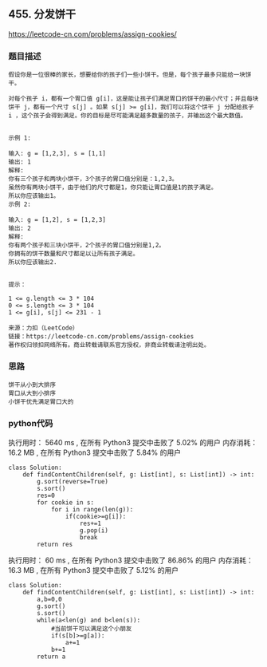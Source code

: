 ## 455. 分发饼干


https://leetcode-cn.com/problems/assign-cookies/


### 题目描述

```
假设你是一位很棒的家长，想要给你的孩子们一些小饼干。但是，每个孩子最多只能给一块饼干。

对每个孩子 i，都有一个胃口值 g[i]，这是能让孩子们满足胃口的饼干的最小尺寸；并且每块饼干 j，都有一个尺寸 s[j] 。如果 s[j] >= g[i]，我们可以将这个饼干 j 分配给孩子 i ，这个孩子会得到满足。你的目标是尽可能满足越多数量的孩子，并输出这个最大数值。

 
示例 1:

输入: g = [1,2,3], s = [1,1]
输出: 1
解释: 
你有三个孩子和两块小饼干，3个孩子的胃口值分别是：1,2,3。
虽然你有两块小饼干，由于他们的尺寸都是1，你只能让胃口值是1的孩子满足。
所以你应该输出1。
示例 2:

输入: g = [1,2], s = [1,2,3]
输出: 2
解释: 
你有两个孩子和三块小饼干，2个孩子的胃口值分别是1,2。
你拥有的饼干数量和尺寸都足以让所有孩子满足。
所以你应该输出2.
 

提示：

1 <= g.length <= 3 * 104
0 <= s.length <= 3 * 104
1 <= g[i], s[j] <= 231 - 1

来源：力扣（LeetCode）
链接：https://leetcode-cn.com/problems/assign-cookies
著作权归领扣网络所有。商业转载请联系官方授权，非商业转载请注明出处。

```



### 思路

```
饼干从小到大排序
胃口从大到小排序
小饼干优先满足胃口大的
```



### python代码
执行用时：
5640 ms
, 在所有 Python3 提交中击败了
5.02%
的用户
内存消耗：
16.2 MB
, 在所有 Python3 提交中击败了
5.84%
的用户
```
class Solution:
    def findContentChildren(self, g: List[int], s: List[int]) -> int:
        g.sort(reverse=True)
        s.sort()
        res=0
        for cookie in s:
            for i in range(len(g)):
                if(cookie>=g[i]):
                    res+=1
                    g.pop(i)
                    break
        return res
```

执行用时：
60 ms
, 在所有 Python3 提交中击败了
86.86%
的用户
内存消耗：
16.3 MB
, 在所有 Python3 提交中击败了
5.12%
的用户
```
class Solution:
    def findContentChildren(self, g: List[int], s: List[int]) -> int:
        a,b=0,0
        g.sort()
        s.sort()
        while(a<len(g) and b<len(s)):
            #当前饼干可以满足这个小朋友
            if(s[b]>=g[a]):
                a+=1
            b+=1
        return a
            
```

